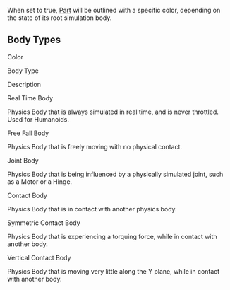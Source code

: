 When set to true, [Part](https://developer.roblox.com/en-us/api-reference/class/Part) will be outlined with a specific color, depending on the state of its root simulation body.

Body Types
----------

Color

Body Type

Description

Real Time Body

Physics Body that is always simulated in real time, and is never throttled. Used for Humanoids.

Free Fall Body

Physics Body that is freely moving with no physical contact.

Joint Body

Physics Body that is being influenced by a physically simulated joint, such as a Motor or a Hinge.

Contact Body

Physics Body that is in contact with another physics body.

Symmetric Contact Body

Physics Body that is experiencing a torquing force, while in contact with another body.

Vertical Contact Body

Physics Body that is moving very little along the Y plane, while in contact with another body.
